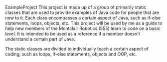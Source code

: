 ExampleProject
This project is made up of a group of primarily static classes that are used to provide examples of Java code for people that are new to it. Each class encompasses a certain aspect of Java, such as if-else statements, loops, objects, etc.
This project will be used by me as a guide to help new members of the Montclair Robotics (555) learn to code on a basic level. It is intended to be used as a reference if a member doesn't understand a certain part of Java.

The static classes are divided to individually teach a certain aspect of coding, such as loops, if-else statements, objects and OOP, etc.